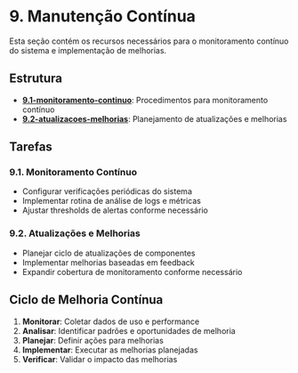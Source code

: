 # 9. Manutenção Contínua

Esta seção contém os recursos necessários para o monitoramento contínuo do sistema e implementação de melhorias.

## Estrutura

- **[9.1-monitoramento-continuo](./9.1-monitoramento-continuo)**: Procedimentos para monitoramento contínuo
- **[9.2-atualizacoes-melhorias](./9.2-atualizacoes-melhorias)**: Planejamento de atualizações e melhorias

## Tarefas

### 9.1. Monitoramento Contínuo
- Configurar verificações periódicas do sistema
- Implementar rotina de análise de logs e métricas
- Ajustar thresholds de alertas conforme necessário

### 9.2. Atualizações e Melhorias
- Planejar ciclo de atualizações de componentes
- Implementar melhorias baseadas em feedback
- Expandir cobertura de monitoramento conforme necessário

## Ciclo de Melhoria Contínua

1. **Monitorar**: Coletar dados de uso e performance
2. **Analisar**: Identificar padrões e oportunidades de melhoria
3. **Planejar**: Definir ações para melhorias
4. **Implementar**: Executar as melhorias planejadas
5. **Verificar**: Validar o impacto das melhorias
